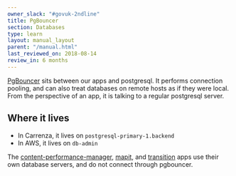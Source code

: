 ```yaml
---
owner_slack: "#govuk-2ndline"
title: PgBouncer
section: Databases
type: learn
layout: manual_layout
parent: "/manual.html"
last_reviewed_on: 2018-08-14
review_in: 6 months
---
```


[PgBouncer](https://pgbouncer.github.io/) sits between our apps and postgresql.  It performs
connection pooling, and can also treat databases on remote hosts as if they were local.  From the
perspective of an app, it is talking to a regular postgresql server.


## Where it lives

* In Carrenza, it lives on `postgresql-primary-1.backend`
* In AWS, it lives on `db-admin`

The [content-performance-manager](/apps/content-performance-manager.html),
[mapit](/apps/mapit.html), and [transition](/apps/transition.html) apps use their own database
servers, and do not connect through pgbouncer.

